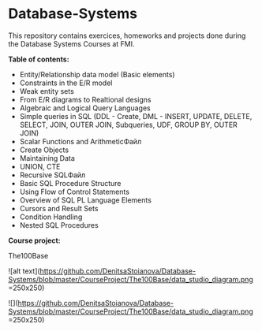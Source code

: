 # Database-Systems
This repository contains exercices, homeworks and projects done during the Database Systems Courses at FMI.

**Table of contents:**
- Entity/Relationship data model (Basic elements)
- Constraints in the E/R model
- Weak entity sets
- From E/R diagrams to Realtional designs
- Algebraic and Logical Query Languages
- Simple queries in SQL (DDL - Create, DML - INSERT, UPDATE, DELETE, SELECT, JOIN, OUTER JOIN, Subqueries, UDF, GROUP BY, OUTER JOIN)
- Scalar Functions and ArithmeticФайл
- Create Objects
- Maintaining Data
- UNION, CTE
- Recursive SQLФайл
- Basic SQL Procedure Structure
- Using Flow of Control Statements
- Overview of SQL PL Language Elements
- Cursors and Result Sets
- Condition Handling
- Nested SQL Procedures 

**Course project:**

The100Base

![alt text](https://github.com/DenitsaStoianova/Database-Systems/blob/master/CourseProject/The100Base/data_studio_diagram.png  =250x250)

![](https://github.com/DenitsaStoianova/Database-Systems/blob/master/CourseProject/The100Base/data_studio_diagram.png =250x250)
